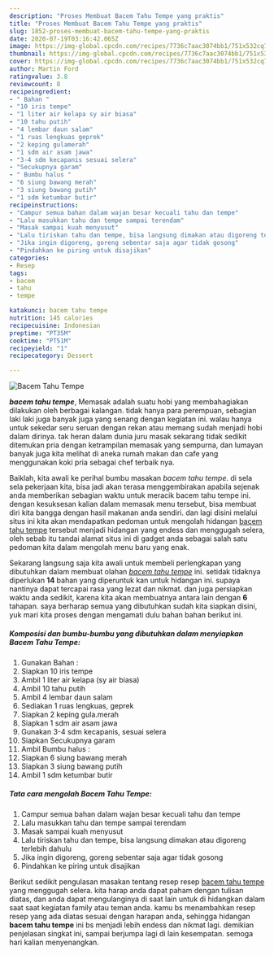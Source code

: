 ```yaml
---
description: "Proses Membuat Bacem Tahu Tempe yang praktis"
title: "Proses Membuat Bacem Tahu Tempe yang praktis"
slug: 1852-proses-membuat-bacem-tahu-tempe-yang-praktis
date: 2020-07-19T03:16:42.065Z
image: https://img-global.cpcdn.com/recipes/7736c7aac3074bb1/751x532cq70/bacem-tahu-tempe-foto-resep-utama.jpg
thumbnail: https://img-global.cpcdn.com/recipes/7736c7aac3074bb1/751x532cq70/bacem-tahu-tempe-foto-resep-utama.jpg
cover: https://img-global.cpcdn.com/recipes/7736c7aac3074bb1/751x532cq70/bacem-tahu-tempe-foto-resep-utama.jpg
author: Martin Ford
ratingvalue: 3.8
reviewcount: 8
recipeingredient:
- " Bahan "
- "10 iris tempe"
- "1 liter air kelapa sy air biasa"
- "10 tahu putih"
- "4 lembar daun salam"
- "1 ruas lengkuas geprek"
- "2 keping gulamerah"
- "1 sdm air asam jawa"
- "3-4 sdm kecapanis sesuai selera"
- "Secukupnya garam"
- " Bumbu halus "
- "6 siung bawang merah"
- "3 siung bawang putih"
- "1 sdm ketumbar butir"
recipeinstructions:
- "Campur semua bahan dalam wajan besar kecuali tahu dan tempe"
- "Lalu masukkan tahu dan tempe sampai terendam"
- "Masak sampai kuah menyusut"
- "Lalu tiriskan tahu dan tempe, bisa langsung dimakan atau digoreng terlebih dahulu"
- "Jika ingin digoreng, goreng sebentar saja agar tidak gosong"
- "Pindahkan ke piring untuk disajikan"
categories:
- Resep
tags:
- bacem
- tahu
- tempe

katakunci: bacem tahu tempe 
nutrition: 145 calories
recipecuisine: Indonesian
preptime: "PT35M"
cooktime: "PT51M"
recipeyield: "1"
recipecategory: Dessert

---
```



![Bacem Tahu Tempe](https://img-global.cpcdn.com/recipes/7736c7aac3074bb1/751x532cq70/bacem-tahu-tempe-foto-resep-utama.jpg)

<b><i>bacem tahu tempe</i></b>, Memasak adalah suatu hobi yang membahagiakan dilakukan oleh berbagai kalangan. tidak hanya para perempuan, sebagian laki laki juga banyak juga yang senang dengan kegiatan ini. walau hanya untuk sekedar seru seruan dengan rekan atau memang sudah menjadi hobi dalam dirinya. tak heran dalam dunia juru masak sekarang tidak sedikit ditemukan pria dengan ketrampilan memasak yang sempurna, dan lumayan banyak juga kita melihat di aneka rumah makan dan cafe yang menggunakan koki pria sebagai chef terbaik nya.

Baiklah, kita awali ke perihal bumbu masakan <i>bacem tahu tempe</i>. di sela sela pekerjaan kita, bisa jadi akan terasa menggembirakan apabila sejenak anda memberikan sebagian waktu untuk meracik bacem tahu tempe ini. dengan kesuksesan kalian dalam memasak menu tersebut, bisa membuat diri kita bangga dengan hasil makanan anda sendiri. dan lagi disini melalui situs ini kita akan mendapatkan pedoman untuk mengolah hidangan <u>bacem tahu tempe</u> tersebut menjadi hidangan yang endess dan menggugah selera, oleh sebab itu tandai alamat situs ini di gadget anda sebagai salah satu pedoman kita dalam mengolah menu baru yang enak.




Sekarang langsung saja kita awali untuk membeli perlengkapan yang dibutuhkan dalam membuat olahan <u><i>bacem tahu tempe</i></u> ini. setidak tidaknya diperlukan <b>14</b> bahan yang diperuntuk kan untuk hidangan ini. supaya nantinya dapat tercapai rasa yang lezat dan nikmat. dan juga persiapkan waktu anda sedikit, karena kita akan membuatnya antara lain dengan <b>6</b> tahapan. saya berharap semua yang dibutuhkan sudah kita siapkan disini, yuk mari kita proses dengan mengamati dulu bahan bahan berikut ini.

<!--inarticleads1-->

##### Komposisi dan bumbu-bumbu yang dibutuhkan dalam menyiapkan Bacem Tahu Tempe:

1. Gunakan  Bahan :
1. Siapkan 10 iris tempe
1. Ambil 1 liter air kelapa (sy air biasa)
1. Ambil 10 tahu putih
1. Ambil 4 lembar daun salam
1. Sediakan 1 ruas lengkuas, geprek
1. Siapkan 2 keping gula.merah
1. Siapkan 1 sdm air asam jawa
1. Gunakan 3-4 sdm kecapanis, sesuai selera
1. Siapkan Secukupnya garam
1. Ambil  Bumbu halus :
1. Siapkan 6 siung bawang merah
1. Siapkan 3 siung bawang putih
1. Ambil 1 sdm ketumbar butir




<!--inarticleads2-->

##### Tata cara mengolah Bacem Tahu Tempe:

1. Campur semua bahan dalam wajan besar kecuali tahu dan tempe
1. Lalu masukkan tahu dan tempe sampai terendam
1. Masak sampai kuah menyusut
1. Lalu tiriskan tahu dan tempe, bisa langsung dimakan atau digoreng terlebih dahulu
1. Jika ingin digoreng, goreng sebentar saja agar tidak gosong
1. Pindahkan ke piring untuk disajikan




Berikut sedikit pengulasan masakan tentang resep resep <u>bacem tahu tempe</u> yang menggugah selera. kita harap anda dapat paham dengan tulisan diatas, dan anda dapat mengulanginya di saat lain untuk di hidangkan dalam saat saat kegiatan family atau teman anda. kamu bs menambahkan resep resep yang ada diatas sesuai dengan harapan anda, sehingga hidangan <b>bacem tahu tempe</b> ini bs menjadi lebih endess dan nikmat lagi. demikian penjelasan singkat ini, sampai berjumpa lagi di lain kesempatan. semoga hari kalian menyenangkan.
